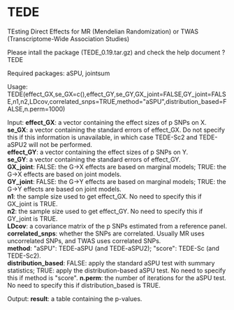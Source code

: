 # TEDE
TEsting Direct Effects for MR (Mendelian Randomization) or TWAS (Transcriptome-Wide Association Studies)

Please intall the package (TEDE_0.19.tar.gz) and check the help document
?TEDE

Required packages: aSPU, jointsum

Usage:
TEDE(effect_GX,se_GX=c(),effect_GY,se_GY,GX_joint=FALSE,GY_joint=FALSE,n1,n2,LDcov,correlated_snps=TRUE,method="aSPU",distribution_based=FALSE,n.perm=1000)

Input:
**effect_GX**: a vector containing the effect sizes of p SNPs on X.<br />
**se_GX**: a vector containing the standard errors of effect_GX. Do not specify this if this information is unavailable, in which case TEDE-Sc2 and TEDE-aSPU2 will not be performed.<br />
**effect_GY**: a vector containing the effect sizes of p SNPs on Y.<br />
**se_GY**: a vector containing the standard errors of effect_GY.<br />
**GX_joint**: FALSE: the G->X effects are based on marginal models; TRUE: the G->X effects are based on joint models.<br />
**GY_joint**: FALSE: the G->Y effects are based on marginal models; TRUE: the G->Y effects are based on joint models.<br />
**n1**: the sample size used to get effect_GX. No need to specify this if GX_joint is TRUE.<br />
**n2**: the sample size used to get effect_GY. No need to specify this if GY_joint is TRUE.<br />
**LDcov**: a covariance matrix of the p SNPs estimated from a reference panel.<br />
**correlated_snps**: whether the SNPs are correlated. Usually MR uses uncorrelated SNPs, and TWAS uses correlated SNPs.<br />
**method**: "aSPU": TEDE-aSPU (and TEDE-aSPU2); "score": TEDE-Sc (and TEDE-Sc2).<br />
**distribution_based**: FALSE: apply the standard aSPU test with summary statistics; TRUE: apply the distribution-based aSPU test. No need to specify this if method is "score".
**n.perm**: the number of iterations for the aSPU test. No need to specify this if distribution_based is TRUE.

Output:
**result**: a table containing the p-values.

